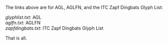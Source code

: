 The links above are for AGL, AGLFN, and the ITC Zapf Dingbats Glyph List:

*glyphlist.txt*: AGL  
*aglfn.txt*: AGLFN  
*zapfdingbats.txt*: ITC Zapf Dingbats Glyph List

That is all.
